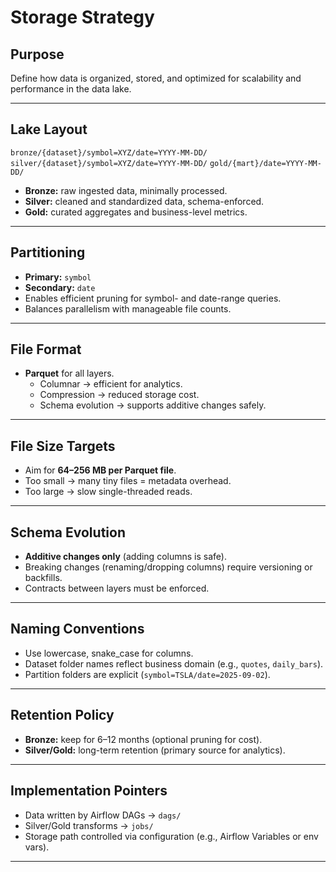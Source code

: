 # Storage Strategy

## Purpose
Define how data is organized, stored, and optimized for scalability and performance in the data lake.

---

## Lake Layout

`bronze/{dataset}/symbol=XYZ/date=YYYY-MM-DD/`
`silver/{dataset}/symbol=XYZ/date=YYYY-MM-DD/`
`gold/{mart}/date=YYYY-MM-DD/`


- **Bronze:** raw ingested data, minimally processed.  
- **Silver:** cleaned and standardized data, schema-enforced.  
- **Gold:** curated aggregates and business-level metrics.  

---

## Partitioning
- **Primary:** `symbol`  
- **Secondary:** `date`  
- Enables efficient pruning for symbol- and date-range queries.  
- Balances parallelism with manageable file counts.  

---

## File Format
- **Parquet** for all layers.  
  - Columnar → efficient for analytics.  
  - Compression → reduced storage cost.  
  - Schema evolution → supports additive changes safely.  

---

## File Size Targets
- Aim for **64–256 MB per Parquet file**.  
- Too small → many tiny files = metadata overhead.  
- Too large → slow single-threaded reads.  

---

## Schema Evolution
- **Additive changes only** (adding columns is safe).  
- Breaking changes (renaming/dropping columns) require versioning or backfills.  
- Contracts between layers must be enforced.  

---

## Naming Conventions
- Use lowercase, snake_case for columns.  
- Dataset folder names reflect business domain (e.g., `quotes`, `daily_bars`).  
- Partition folders are explicit (`symbol=TSLA/date=2025-09-02`).  

---

## Retention Policy
- **Bronze:** keep for 6–12 months (optional pruning for cost).  
- **Silver/Gold:** long-term retention (primary source for analytics).  

---

## Implementation Pointers
- Data written by Airflow DAGs → `dags/`  
- Silver/Gold transforms → `jobs/`  
- Storage path controlled via configuration (e.g., Airflow Variables or env vars).  

---